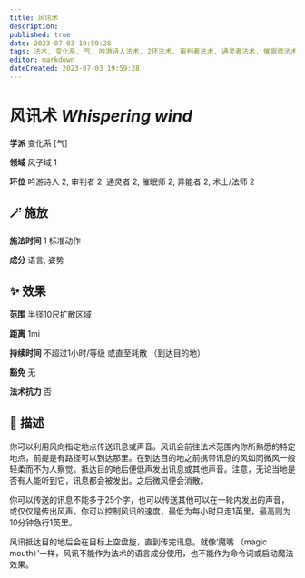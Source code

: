 ```yaml
---
title: 风讯术
description: 
published: true
date: 2023-07-03 19:59:28
tags: 法术, 变化系, 气, 吟游诗人法术, 2环法术, 审判者法术, 通灵者法术, 催眠师法术, 异能者法术, 术士/法师法术, 风子域
editor: markdown
dateCreated: 2023-07-03 19:59:28
---
```


# **风讯术** *Whispering wind*

**学派** 变化系 \[气\] 

**领域** 风子域 1

**环位** 吟游诗人 2, 审判者 2, 通灵者 2, 催眠师 2, 异能者 2, 术士/法师 2

## 🪄 施放

**施法时间** 1 标准动作

**成分** 语言, 姿势

## ✨ 效果  

**范围** 半径10尺扩散区域

**距离** 1mi  

**持续时间** 不超过1小时/等级 或直至耗散 （到达目的地） 

**豁免** 无

**法术抗力** 否

## 📖 描述

你可以利用风向指定地点传送讯息或声音。风讯会前往法术范围内你所熟悉的特定地点，前提是有路径可以到达那里。在到达目的地之前携带讯息的风如同微风一般轻柔而不为人察觉。抵达目的地后便低声发出讯息或其他声音。注意，无论当地是否有人能听到它，讯息都会被发出。之后微风便会消散。

你可以传送的讯息不能多于25个字，也可以传送其他可以在一轮内发出的声音，或仅仅是传出风声。你可以控制风讯的速度，最低为每小时只走1英里，最高则为10分钟急行1英里。

风讯抵达目的地后会在目标上空盘旋，直到传完讯息。就像‘魔嘴 （magic mouth）’一样，风讯不能作为法术的语言成分使用，也不能作为命令词或启动魔法效果。
    